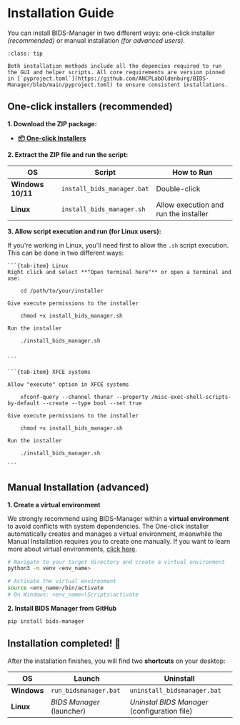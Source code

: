 # Installation Guide
You can install BIDS-Manager in two different ways: one-click installer _(recommended)_ or manual installation _(for advanced users)_.

```{admonition} Required dependencies?
:class: tip

Both installation methods include all the depencies required to run the GUI and helper scripts. All core requirements are version pinned in [`pyproject.toml`](https://github.com/ANCPLabOldenburg/BIDS-Manager/blob/main/pyproject.toml) to ensure consistent installations. 
``` 


## One-click installers (recommended)

**1. Download the ZIP package:**  
* **[📦 One-click Installers](https://github.com/ANCPLabOldenburg/BIDS-Manager/raw/main/Installers/Installers.zip
)**

**2. **Extract** the ZIP file and run the script:**

| OS               | Script                        | How to Run                         |
|------------------|-------------------------------|------------------------------------|
| **Windows 10/11**| `install_bids_manager.bat`     | Double-click                        |
| **Linux**        | `install_bids_manager.sh`      | Allow execution and run the installer |


**3. Allow script execution and run (for Linux users):**

If you're working in Linux, you'll need first to allow the `.sh` script execution. This can be done in two different ways:

````{tab-set}
```{tab-item} Linux
Right click and select **"Open terminal here"** or open a terminal and use:

    cd /path/to/your/installer

Give execute permissions to the installer

    chmod +x install_bids_manager.sh

Run the installer

    ./install_bids_manager.sh


```

```{tab-item} XFCE systems

Allow "execute" option in XFCE systems

    xfconf-query --channel thunar --property /misc-exec-shell-scripts-by-default --create --type bool --set true

Give execute permissions to the installer

    chmod +x install_bids_manager.sh

Run the installer

    ./install_bids_manager.sh

```
````


## Manual Installation (advanced)

**1. Create a virtual environment**

We strongly recommend using BIDS-Manager within a **virtual environment** to avoid conflicts with system dependencies.
The One-click installer automatically creates and manages a virtual environment, meanwhile the Manual Installation requires you to create one manually. If you want to learn more about virtual environments, [click here](../extra/environment.md).

```bash
# Navigate to your target directory and create a virtual environment
python3 -m venv <env_name>

# Activate the virtual environment
source <env_name>/bin/activate
# On Windows: <env_name>\Scripts\activate

```

**2. Install BIDS Manager from GitHub**

```bash
pip install bids-manager
```

## Installation completed! 🎉

After the installation finishes, you will find two **shortcuts** on your desktop:

| OS          | Launch                    | Uninstall                      |
|-------------|---------------------------|--------------------------------|
| **Windows** | `run_bidsmanager.bat`      | `uninstall_bidsmanager.bat`    |
| **Linux**   | _BIDS Manager_ (launcher)| _Uninstal BIDS Manager_ (configuration file)     |

